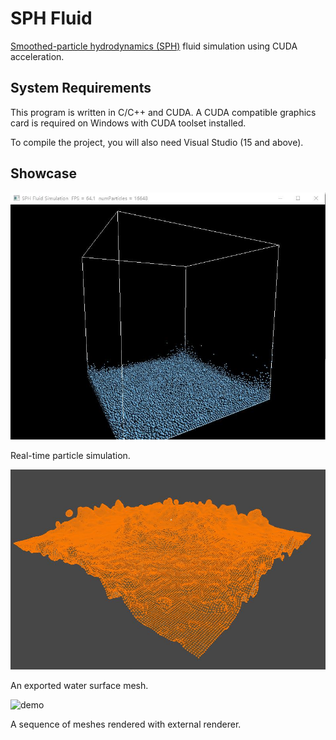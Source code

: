 # SPH Fluid

[Smoothed-particle hydrodynamics (SPH)](https://en.wikipedia.org/wiki/Smoothed-particle_hydrodynamics) fluid simulation using CUDA acceleration.

## System Requirements

This program is written in C/C++ and CUDA. A CUDA compatible graphics card is required on Windows with CUDA toolset installed.

To compile the project, you will also need Visual Studio (15 and above).

## Showcase

![particle](images/particle.jpg)

Real-time particle simulation.

![surface](images/surface.jpg)

An exported water surface mesh.

![demo](images/demo.gif)

A sequence of meshes rendered with external renderer.